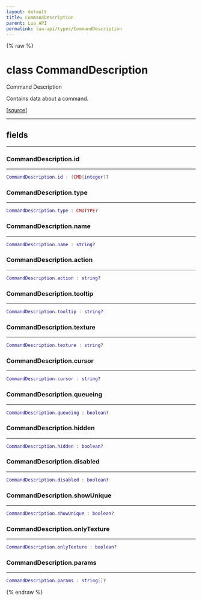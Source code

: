 ```yaml
---
layout: default
title: CommandDescription
parent: Lua API
permalink: lua-api/types/CommandDescription
---
```


{% raw %}

# class CommandDescription





Command Description

Contains data about a command.

[<a href="https://github.com/beyond-all-reason/RecoilEngine/blob/b4d0041e4c68c34dace9abf492f9193d28ef5d7e/rts/Lua/LuaUtils.cpp#L1570-L1589" target="_blank">source</a>]







---



## fields
---

### CommandDescription.id
---
```lua
CommandDescription.id : (CMD|integer)?
```










### CommandDescription.type
---
```lua
CommandDescription.type : CMDTYPE?
```










### CommandDescription.name
---
```lua
CommandDescription.name : string?
```










### CommandDescription.action
---
```lua
CommandDescription.action : string?
```










### CommandDescription.tooltip
---
```lua
CommandDescription.tooltip : string?
```










### CommandDescription.texture
---
```lua
CommandDescription.texture : string?
```










### CommandDescription.cursor
---
```lua
CommandDescription.cursor : string?
```










### CommandDescription.queueing
---
```lua
CommandDescription.queueing : boolean?
```










### CommandDescription.hidden
---
```lua
CommandDescription.hidden : boolean?
```










### CommandDescription.disabled
---
```lua
CommandDescription.disabled : boolean?
```










### CommandDescription.showUnique
---
```lua
CommandDescription.showUnique : boolean?
```










### CommandDescription.onlyTexture
---
```lua
CommandDescription.onlyTexture : boolean?
```










### CommandDescription.params
---
```lua
CommandDescription.params : string[]?
```












{% endraw %}